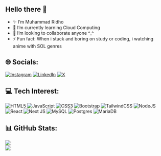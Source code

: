 ## Hello there 👋

- ✨ I’m Muhammad Ridho
- 🌱 I’m currently learning Cloud Computing
- 👯 I’m looking to collaborate anyone ^_^
- ⚡ Fun fact: When i stuck and boring on study or coding, i watching anime with SOL genres

## 🌐 Socials:
[![Instagram](https://img.shields.io/badge/Instagram-%23E4405F.svg?logo=Instagram&logoColor=white)](https://instagram.com/mridh0oo) [![LinkedIn](https://img.shields.io/badge/LinkedIn-%230077B5.svg?logo=linkedin&logoColor=white)](www.linkedin.com/in/muhammad-ridho-545782195) [![X](https://img.shields.io/badge/X-black.svg?logo=X&logoColor=white)](https://x.com/ridho23) 

## 💻 Tech Interest:
![HTML5](https://img.shields.io/badge/html5-%23E34F26.svg?style=for-the-badge&logo=html5&logoColor=white) ![JavaScript](https://img.shields.io/badge/javascript-%23323330.svg?style=for-the-badge&logo=javascript&logoColor=%23F7DF1E) ![CSS3](https://img.shields.io/badge/css3-%231572B6.svg?style=for-the-badge&logo=css3&logoColor=white) ![Bootstrap](https://img.shields.io/badge/bootstrap-%238511FA.svg?style=for-the-badge&logo=bootstrap&logoColor=white) ![TailwindCSS](https://img.shields.io/badge/tailwindcss-%2338B2AC.svg?style=for-the-badge&logo=tailwind-css&logoColor=white) ![NodeJS](https://img.shields.io/badge/node.js-6DA55F?style=for-the-badge&logo=node.js&logoColor=white) ![React](https://img.shields.io/badge/react-%2320232a.svg?style=for-the-badge&logo=react&logoColor=%2361DAFB) ![Next JS](https://img.shields.io/badge/Next-black?style=for-the-badge&logo=next.js&logoColor=white) ![MySQL](https://img.shields.io/badge/mysql-%2300000f.svg?style=for-the-badge&logo=mysql&logoColor=white) ![Postgres](https://img.shields.io/badge/postgres-%23316192.svg?style=for-the-badge&logo=postgresql&logoColor=white) ![MariaDB](https://img.shields.io/badge/MariaDB-003545?style=for-the-badge&logo=mariadb&logoColor=white)

## 📊 GitHub Stats:
![](https://github-readme-streak-stats.herokuapp.com/?user=ridho237&theme=tokyonight&hide_border=true)<br/>
![](https://github-readme-stats.vercel.app/api/top-langs/?username=ridho237&theme=tokyonight&hide_border=true&include_all_commits=true&count_private=true&layout=compact)

